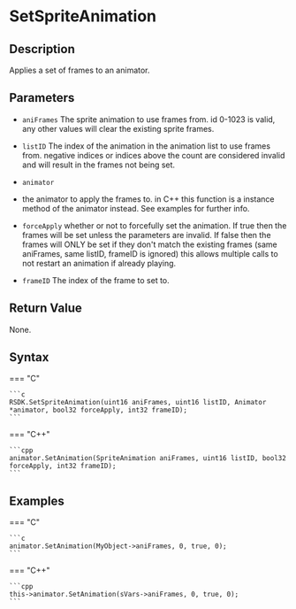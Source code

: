 # SetSpriteAnimation

## Description
Applies a set of frames to an animator.

## Parameters

- `aniFrames`
The sprite animation to use frames from. id 0-1023 is valid, any other values will clear the existing sprite frames.

- `listID`
The index of the animation in the animation list to use frames from. negative indices or indices above the count are considered invalid and will result in the frames not being set.

- `animator`
- the animator to apply the frames to. in C++ this function is a instance method of the animator instead. See examples for further info.

- `forceApply`
whether or not to forcefully set the animation.
If true then the frames will be set unless the parameters are invalid.
If false then the frames will ONLY be set if they don't match the existing frames (same aniFrames, same listID, frameID is ignored) this allows multiple calls to not restart an animation if already playing.

- `frameID`
The index of the frame to set to.

## Return Value
None.

## Syntax
=== "C"

	```c
	RSDK.SetSpriteAnimation(uint16 aniFrames, uint16 listID, Animator *animator, bool32 forceApply, int32 frameID);
	```

=== "C++"

	```cpp
	animator.SetAnimation(SpriteAnimation aniFrames, uint16 listID, bool32 forceApply, int32 frameID);
	```

## Examples
=== "C"

	```c
	animator.SetAnimation(MyObject->aniFrames, 0, true, 0);
	```

=== "C++"

	```cpp
	this->animator.SetAnimation(sVars->aniFrames, 0, true, 0);
	```